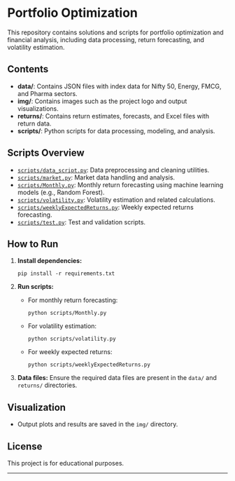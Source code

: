 # Portfolio Optimization

This repository contains solutions and scripts for portfolio optimization and financial analysis, including data processing, return forecasting, and volatility estimation.

## Contents

- **data/**: Contains JSON files with index data for Nifty 50, Energy, FMCG, and Pharma sectors.
- **img/**: Contains images such as the project logo and output visualizations.
- **returns/**: Contains return estimates, forecasts, and Excel files with return data.
- **scripts/**: Python scripts for data processing, modeling, and analysis.

## Scripts Overview

- [`scripts/data_script.py`](scripts/data_script.py): Data preprocessing and cleaning utilities.
- [`scripts/market.py`](scripts/market.py): Market data handling and analysis.
- [`scripts/Monthly.py`](scripts/Monthly.py): Monthly return forecasting using machine learning models (e.g., Random Forest).
- [`scripts/volatility.py`](scripts/volatility.py): Volatility estimation and related calculations.
- [`scripts/weeklyExpectedReturns.py`](scripts/weeklyExpectedReturns.py): Weekly expected returns forecasting.
- [`scripts/test.py`](scripts/test.py): Test and validation scripts.

## How to Run

1. **Install dependencies:**
   ```
   pip install -r requirements.txt
   ```

2. **Run scripts:**
   - For monthly return forecasting:
     ```
     python scripts/Monthly.py
     ```
   - For volatility estimation:
     ```
     python scripts/volatility.py
     ```
   - For weekly expected returns:
     ```
     python scripts/weeklyExpectedReturns.py
     ```

3. **Data files:** Ensure the required data files are present in the `data/` and `returns/` directories.

## Visualization

- Output plots and results are saved in the `img/` directory.

## License

This project is for educational purposes.

---
